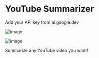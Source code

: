 # YouTube Summarizer

Add your API key from ai.google.dev

![image](https://github.com/fbader927/youtubesummarizer/assets/50185837/d33394b0-ec4b-4478-8d26-0814749f28df)

![image](https://github.com/fbader927/youtubesummarizer/assets/50185837/10288701-3f05-4e19-be97-7485a9c8dc6e)


Summarize any YouTube video you want!


